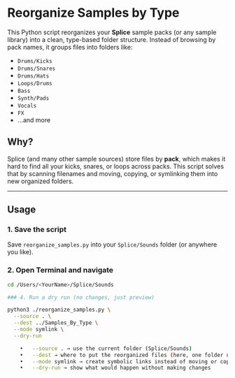 # Reorganize Samples by Type

This Python script reorganizes your **Splice** sample packs (or any sample library) into a clean, type-based folder structure. Instead of browsing by pack names, it groups files into folders like:

- `Drums/Kicks`
- `Drums/Snares`
- `Drums/Hats`
- `Loops/Drums`
- `Bass`
- `Synth/Pads`
- `Vocals`
- `FX`
- …and more

## Why?

Splice (and many other sample sources) store files by **pack**, which makes it hard to find all your kicks, snares, or loops across packs. This script solves that by scanning filenames and moving, copying, or symlinking them into new organized folders.

---

## Usage

### 1. Save the script
Save `reorganize_samples.py` into your `Splice/Sounds` folder (or anywhere you like).

### 2. Open Terminal and navigate
```bash
cd /Users/<YourName>/Splice/Sounds

### 4. Run a dry run (no changes, just preview)

python3 ./reorganize_samples.py \
  --source . \
  --dest ../Samples_By_Type \
  --mode symlink \
  --dry-run

	•	--source . → use the current folder (Splice/Sounds)
	•	--dest → where to put the reorganized files (here, one folder up: Samples_By_Type)
	•	--mode symlink → create symbolic links instead of moving or copying
	•	--dry-run → show what would happen without making changes


